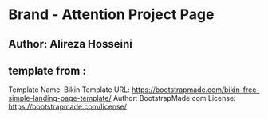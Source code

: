 # Brand - Attention Project Page

## Author: Alireza Hosseini


## template from :
Template Name: Bikin
Template URL: https://bootstrapmade.com/bikin-free-simple-landing-page-template/
Author: BootstrapMade.com
License: https://bootstrapmade.com/license/
